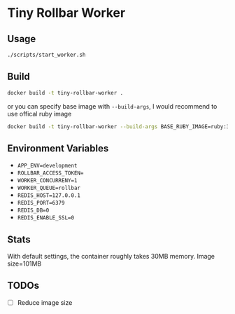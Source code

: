 Tiny Rollbar Worker
===
## Usage
```bash
./scripts/start_worker.sh
```

## Build
```bash
docker build -t tiny-rollbar-worker .
```
or you can specify base image with `--build-args`, I would recommend to use offical ruby image
```bash
docker build -t tiny-rollbar-worker --build-args BASE_RUBY_IMAGE=ruby:3.0.0 .
```

## Environment Variables
- `APP_ENV=development`
- `ROLLBAR_ACCESS_TOKEN=`
- `WORKER_CONCURRENY=1`
- `WORKER_QUEUE=rollbar`
- `REDIS_HOST=127.0.0.1`
- `REDIS_PORT=6379`
- `REDIS_DB=0`
- `REDIS_ENABLE_SSL=0`

## Stats
With default settings, the container roughly takes 30MB memory. Image size=101MB

## TODOs
- [ ] Reduce image size
